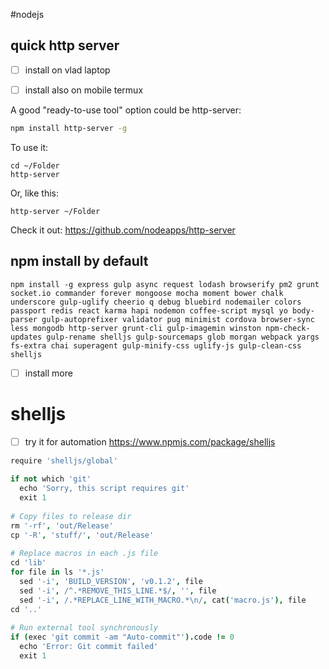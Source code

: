 #nodejs

## quick http server
- [ ] install on vlad laptop
- [ ] install also on mobile termux


A good "ready-to-use tool" option could be http-server:
```bash
npm install http-server -g
```

To use it:
```
cd ~/Folder
http-server
```

Or, like this:
```
http-server ~/Folder
```

Check it out: https://github.com/nodeapps/http-server

## npm install by default
```
npm install -g express gulp async request lodash browserify pm2 grunt socket.io commander forever mongoose mocha moment bower chalk underscore gulp-uglify cheerio q debug bluebird nodemailer colors passport redis react karma hapi nodemon coffee-script mysql yo body-parser gulp-autoprefixer validator pug minimist cordova browser-sync less mongodb http-server grunt-cli gulp-imagemin winston npm-check-updates gulp-rename shelljs gulp-sourcemaps glob morgan webpack yargs fs-extra chai superagent gulp-minify-css uglify-js gulp-clean-css shelljs
```
- [ ] install more
 
# shelljs 
- [ ] try it for automation
https://www.npmjs.com/package/shelljs

```coffee
require 'shelljs/global'
 
if not which 'git'
  echo 'Sorry, this script requires git'
  exit 1
 
# Copy files to release dir 
rm '-rf', 'out/Release'
cp '-R', 'stuff/', 'out/Release'
 
# Replace macros in each .js file 
cd 'lib'
for file in ls '*.js'
  sed '-i', 'BUILD_VERSION', 'v0.1.2', file
  sed '-i', /^.*REMOVE_THIS_LINE.*$/, '', file
  sed '-i', /.*REPLACE_LINE_WITH_MACRO.*\n/, cat('macro.js'), file
cd '..'
 
# Run external tool synchronously 
if (exec 'git commit -am "Auto-commit"').code != 0
  echo 'Error: Git commit failed'
  exit 1
```
